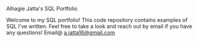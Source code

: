 Alhagie Jatta's SQL Portfolio

Welcome to my SQL portfolio! This code repository contains examples of SQL I've written. Feel free to take a look and reach out by email if you have any questions! Email@ a.jatta16@gmail.com
